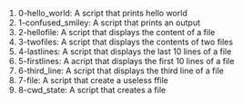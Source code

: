 1. 0-hello_world: A script that prints hello world
2. 1-confused_smiley: A script that prints an output
3. 2-hellofile: A script that displays the content of a file
4. 3-twofiles: A script that displays the contents of two files
5. 4-lastlines: A script that displays the last 10 lines of a file
6. 5-firstlines: A acript that displays the first 10 lines of a file
7. 6-third_line: A script that displays the third line of a file 
8. 7-file: A script that create a useless ffile
9. 8-cwd_state: A script that creates a file
